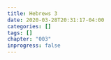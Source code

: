 ```yaml
---
title: Hebrews 3
date: 2020-03-28T20:31:17-04:00
categories: []
tags: []
chapter: "003"
inprogress: false
---
```



